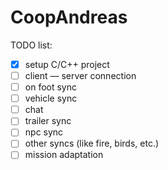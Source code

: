 # CoopAndreas
TODO list:
- [X] setup C/C++ project
- [ ] client — server connection
- [ ] on foot sync
- [ ] vehicle sync
- [ ] chat
- [ ] trailer sync
- [ ] npc sync
- [ ] other syncs (like fire, birds, etc.)
- [ ] mission adaptation
